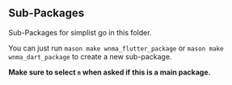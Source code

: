 ## Sub-Packages

Sub-Packages for simplist go in this folder.

You can just run `mason make wnma_flutter_package` or `mason make wnma_dart_package` to create a new sub-package.

**Make sure to select `n` when asked if this is a main package.**
